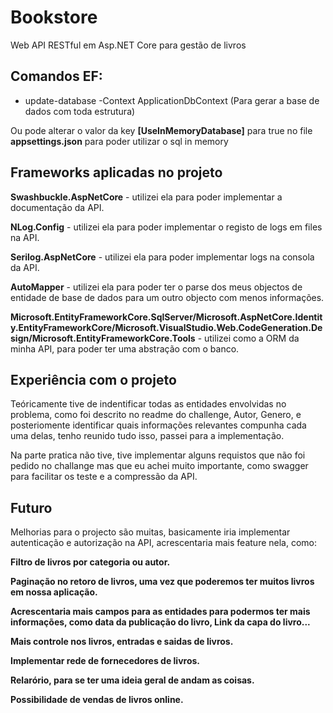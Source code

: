 # Bookstore
Web API RESTful em Asp.NET Core para gestão de livros


## Comandos EF:
* update-database -Context ApplicationDbContext (Para gerar a base de dados com toda estrutura)

Ou pode alterar o valor da key **[UseInMemoryDatabase]** para true no file  **appsettings.json**
para poder utilizar o sql in memory

## Frameworks aplicadas no projeto


<p><b>Swashbuckle.AspNetCore</b> - utilizei ela para poder implementar a documentação da API.</p>
<p><b>NLog.Config</b> - utilizei ela para poder implementar o registo de logs em files na API.</p>
<p><b>Serilog.AspNetCore</b> - utilizei ela para poder implementar logs na consola da API.</p>
<p><b>AutoMapper</b> - utilizei ela para poder ter o parse dos meus objectos de entidade de base de dados para um outro objecto com menos informações.</p>
<p> <b>Microsoft.EntityFrameworkCore.SqlServer/Microsoft.AspNetCore.Identity.EntityFrameworkCore/Microsoft.VisualStudio.Web.CodeGeneration.Design/Microsoft.EntityFrameworkCore.Tools</b> - utilizei como a ORM da minha API, para poder ter uma abstração com o banco.</p>




## Experiência com o projeto 
   <p>Teóricamente tive de indentificar todas as entidades envolvidas no problema, como foi descrito no readme do challenge, Autor, Genero, e posteriomente identificar quais informações relevantes compunha cada uma delas, tenho reunido tudo isso, passei para a implementação.</p>
   <p>Na parte pratica não tive, tive implementar alguns requistos que não foi pedido no challange mas que eu achei muito importante, como swagger para facilitar os teste e a compressão da API.</p>

## Futuro

Melhorias para o projecto são muitas, basicamente iria implementar autenticação e autorização na API, acrescentaria mais feature nela, como:
<p><b>Filtro de livros por categoria ou autor.</b></p>
<p><b>Paginação no retoro de livros, uma vez que poderemos ter muitos livros em nossa aplicação.</b></p>
<p><b>Acrescentaria mais campos para as entidades para podermos ter mais informações, como data da publicação do livro, Link da capa do livro...</b></p>
<p><b>Mais controle nos livros,  entradas e saidas de livros.</b></p>
<p><b>Implementar rede de fornecedores de livros.</b></p>
<p><b>Relarório, para se ter uma ideia geral de andam as coisas.</b></p>
<p><b>Possibilidade de vendas de livros online.</b></p>



